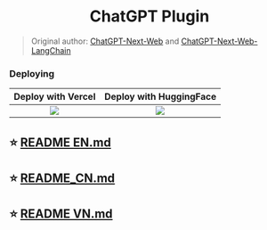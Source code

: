<h1 align="center">ChatGPT Plugin</h1>

> Original author: [ChatGPT-Next-Web](https://github.com/ChatGPTNextWeb/ChatGPT-Next-Web) and [ChatGPT-Next-Web-LangChain](https://github.com/Hk-Gosuto/ChatGPT-Next-Web-LangChain)

### Deploying

<div align="center">

|           Deploy with Vercel            |             Deploy with HuggingFace        |           
| :-------------------------------------: | :---------------------------------------: |
| [![][deploy-button-image]][deploy-link] | [![][deploy-button-image2]][deploy-link2] |

</div>

## ⭐ [README EN.md](https://github.com/chokiproai/ChatGPT-Plugins/blob/master/README%20EN.md)
## ⭐ [README_CN.md](https://github.com/chokiproai/ChatGPT-Plugins/blob/master/README_CN.md)
## ⭐ [README VN.md](https://github.com/chokiproai/ChatGPT-Plugins/blob/master/README_VN.md)

[deploy-button-image]: https://vercel.com/button
[deploy-link]: https://vercel.com/new/clone?repository-url=https%3A%2F%2Fgithub.com%2Fchokiproai%2FChatGPT-Pluginsv2&env=OPENAI_API_KEY,ACCESS_CODE&envDescription=Find%20your%20OpenAI%20API%20Key%20by%20click%20the%20right%20Learn%20More%20button.%20%7C%20Access%20Code%20can%20protect%20your%20website&envLink=https%3A%2F%2Fplatform.openai.com%2Faccount%2Fapi-keys&project-name=lobe-chat&repository-name=lobe-chat
[deploy-button-image2]: https://cdn-uploads.huggingface.co/production/uploads/65c33f0aa592fce762eed505/qpm9eCvzXeXp-3tKJVSqs.png
[deploy-link2]: https://huggingface.co/spaces/ngoctuanai/ChatGPT-Plugins?duplicate=true